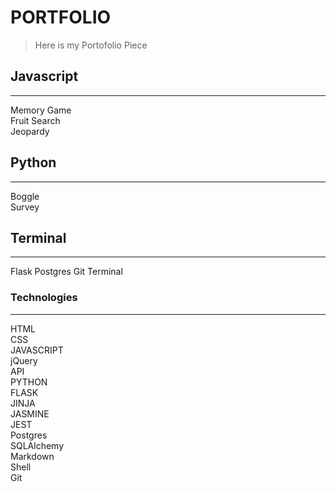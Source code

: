 # PORTFOLIO

>Here is my Portofolio Piece

## Javascript  
---  
Memory Game  
Fruit Search  
Jeopardy  



## Python  
---  
Boggle  
Survey   

## Terminal 
---
Flask
Postgres
Git
Terminal

### Technologies  
---  
HTML  
CSS  
JAVASCRIPT  
jQuery  
API  
PYTHON  
FLASK  
JINJA  
JASMINE  
JEST  
Postgres  
SQLAlchemy  
Markdown  
Shell  
Git    

